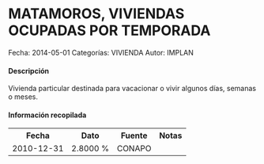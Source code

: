 MATAMOROS, VIVIENDAS OCUPADAS POR TEMPORADA
=====

Fecha: 2014-05-01
Categorías: VIVIENDA
Autor: IMPLAN

#### Descripción

Vivienda particular destinada para vacacionar o vivir algunos días, semanas o meses.

#### Información recopilada

<table class="table table-hover table-bordered">
  <tr><th>Fecha</th><th>Dato</th><th>Fuente</th><th>Notas</th></tr>
  <tr><td>2010-12-31</td><td>2.8000 %</td><td>CONAPO</td><td></td></tr>
</table>
